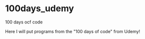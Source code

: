 # 100days_udemy
100 days ocf code

Here I will put programs from the "100 days of code" from Udemy!
